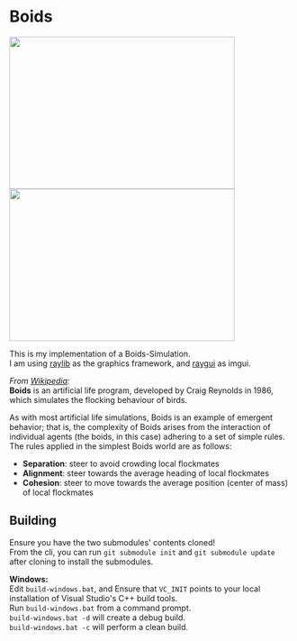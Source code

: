 # Boids  

<img src="https://i.imgur.com/UXdkhnL.gif" width="400" height="270" /> <img src="https://i.imgur.com/i01bysF.gif" width="400" height="270" />  
  
This is my implementation of a Boids-Simulation.  
I am using [raylib](https://github.com/raysan5/raylib) as the graphics framework, and [raygui](https://github.com/raysan5/raygui) as imgui.

*From [Wikipedia](https://en.wikipedia.org/wiki/Boids):*  
**Boids** is an artificial life program, developed by Craig Reynolds in 1986, which simulates the flocking behaviour of birds.  
  
As with most artificial life simulations, Boids is an example of emergent behavior; that is, the complexity of Boids arises from the interaction of individual agents (the boids, in this case) adhering to a set of simple rules. The rules applied in the simplest Boids world are as follows:  

* **Separation**: steer to avoid crowding local flockmates  
* **Alignment**: steer towards the average heading of local flockmates  
* **Cohesion**: steer to move towards the average position (center of mass) of local flockmates  
  
## Building  
  
Ensure you have the two submodules' contents cloned!  
From the cli, you can run `git submodule init` and `git submodule update` after cloning to install the submodules.  
  
**Windows:**  
Edit `build-windows.bat`, and Ensure that `VC_INIT` points to your local installation of Visual Studio's C++ build tools.  
Run `build-windows.bat` from a command prompt.  
`build-windows.bat -d` will create a debug build.  
`build-windows.bat -c` will perform a clean build.  
